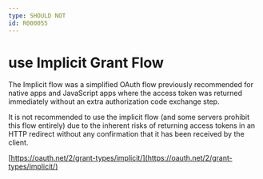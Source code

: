 ```yaml
---
type: SHOULD NOT
id: R000055
---
```


# use Implicit Grant Flow

The Implicit flow was a simplified OAuth flow previously recommended for native apps and JavaScript apps where the access token was returned immediately without an extra authorization code exchange step.

It is not recommended to use the implicit flow (and some servers prohibit this flow entirely) due to the inherent risks of returning access tokens in an HTTP redirect without any confirmation that it has been received by the client.

[https://oauth.net/2/grant-types/implicit/](https://oauth.net/2/grant-types/implicit/)
